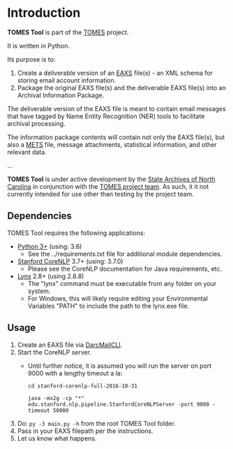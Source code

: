 # Introduction

**TOMES Tool** is part of the [TOMES](https://www.ncdcr.gov/resources/records-management/tomes) project.

It is written in Python.

Its purpose is to:

1. Create a deliverable version of an [EAXS](http://www.history.ncdcr.gov/SHRAB/ar/emailpreservation/mail-account/mail-account_docs.html) file(s) - an XML schema for storing email account information.
2. Package the original EAXS file(s) and the deliverable EAXS file(s) into an Archival Information Package.

The deliverable version of the EAXS file is meant to contain email messages that have tagged by Name Entity Recognition (NER) tools to facilitate archival processing.

The information package contents will contain not only the EAXS file(s), but also a [METS](http://www.loc.gov/standards/mets/mets-home.html) file, message attachments, statistical information, and other relevant data.

...

**TOMES Tool**  is under active development by the [State Archives of North Carolina](http://archives.ncdcr.gov/) in conjunction with the [TOMES project team](https://www.ncdcr.gov/resources/records-management/tomes/team). As such, it it not currently intended for use other than testing by the project team.

## Dependencies

TOMES Tool requires the following applications:

- [Python 3+](https://www.python.org/download/releases/3.0/) (using: 3.6)
	- See the ../requirements.txt file for additional module dependencies.
- [Stanford CoreNLP](https://stanfordnlp.github.io/CoreNLP/) 3.7+ (using: 3.7.0)
	- Please see the CoreNLP documentation for Java requirements, etc.
- [Lynx](http://lynx.browser.org/) 2.8+ (using 2.8.8)
	- The "lynx" command must be executable from any folder on your system.
	- For Windows, this will likely require editing your Environmental Variables "PATH" to include the path to the lynx.exe file.

## Usage

1. Create an EAXS file via [DarcMailCLI](https://github.com/StateArchivesOfNorthCarolina/DarcMailCLI).
2. Start the CoreNLP server.
	- Until further notice, it is assumed you will run the server on port 9000 with a lengthy timeout a la:
	
		`cd stanford-corenlp-full-2016-10-31`

     	`java -mx2g -cp "*" edu.stanford.nlp.pipeline.StanfordCoreNLPServer -port 9000 -timeout 50000`
3. Do: `py -3 main.py -h` from the root TOMES Tool folder.
4. Pass in your EAXS filepath per the instructions.
5. Let us know what happens.

	